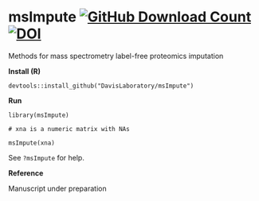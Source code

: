 # msImpute [![GitHub Download Count](https://github-basic-badges.herokuapp.com/downloads/DavisLaboratory/msImpute/total.svg)](https://github.com/DavisLaboratory/msImpute) [![DOI](https://zenodo.org/badge/239129382.svg)](https://zenodo.org/badge/latestdoi/239129382)

Methods for mass spectrometry label-free proteomics imputation

**Install (R)**

```
devtools::install_github("DavisLaboratory/msImpute")

```

**Run**

```
library(msImpute)

# xna is a numeric matrix with NAs

msImpute(xna)

```

See `?msImpute` for help. 


**Reference**

Manuscript under preparation

